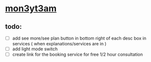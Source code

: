 # [mon3yt3am](https://mon3yt3am.github.io)


## todo:
- [ ] add see more/see plan button in bottom right of each desc box in services ( when explanations/services are in )
- [ ] add light mode switch
- [ ] create link for the booking service for free 1/2 hour consultation
